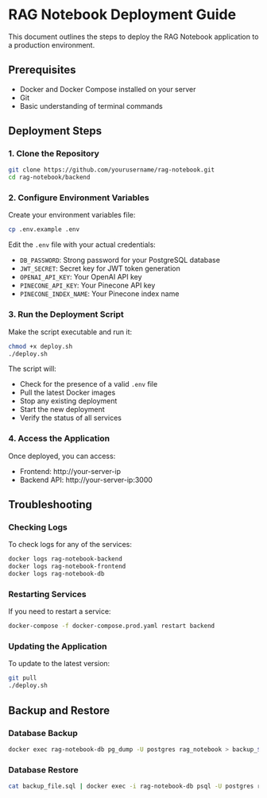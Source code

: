 # RAG Notebook Deployment Guide

This document outlines the steps to deploy the RAG Notebook application to a production environment.

## Prerequisites

- Docker and Docker Compose installed on your server
- Git
- Basic understanding of terminal commands

## Deployment Steps

### 1. Clone the Repository

```bash
git clone https://github.com/yourusername/rag-notebook.git
cd rag-notebook/backend
```

### 2. Configure Environment Variables

Create your environment variables file:

```bash
cp .env.example .env
```

Edit the `.env` file with your actual credentials:
- `DB_PASSWORD`: Strong password for your PostgreSQL database
- `JWT_SECRET`: Secret key for JWT token generation
- `OPENAI_API_KEY`: Your OpenAI API key
- `PINECONE_API_KEY`: Your Pinecone API key
- `PINECONE_INDEX_NAME`: Your Pinecone index name

### 3. Run the Deployment Script

Make the script executable and run it:

```bash
chmod +x deploy.sh
./deploy.sh
```

The script will:
- Check for the presence of a valid `.env` file
- Pull the latest Docker images
- Stop any existing deployment
- Start the new deployment
- Verify the status of all services

### 4. Access the Application

Once deployed, you can access:
- Frontend: http://your-server-ip
- Backend API: http://your-server-ip:3000

## Troubleshooting

### Checking Logs

To check logs for any of the services:

```bash
docker logs rag-notebook-backend
docker logs rag-notebook-frontend
docker logs rag-notebook-db
```

### Restarting Services

If you need to restart a service:

```bash
docker-compose -f docker-compose.prod.yaml restart backend
```

### Updating the Application

To update to the latest version:

```bash
git pull
./deploy.sh
```

## Backup and Restore

### Database Backup

```bash
docker exec rag-notebook-db pg_dump -U postgres rag_notebook > backup_$(date +%Y%m%d).sql
```

### Database Restore

```bash
cat backup_file.sql | docker exec -i rag-notebook-db psql -U postgres rag_notebook
``` 